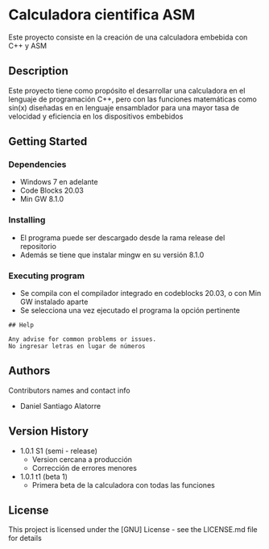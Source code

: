 # Calculadora cientifica ASM

Este proyecto consiste en la creación de una calculadora embebida con C++ y ASM

## Description

Este proyecto tiene como propósito el desarrollar una calculadora en el lenguaje
de programación C++, pero con las funciones matemáticas como sin(x) diseñadas en
en lenguaje ensamblador para una mayor tasa de velocidad y eficiencia en los
dispositivos embebidos

## Getting Started

### Dependencies

* Windows 7 en adelante
* Code Blocks 20.03
* Min GW 8.1.0

### Installing

* El programa puede ser descargado desde la rama release del repositorio
* Además se tiene que instalar mingw en su versión 8.1.0

### Executing program
* Se compila con el compilador integrado en codeblocks 20.03, o con Min GW instalado aparte
* Se selecciona una vez ejecutado el programa la opción pertinente
 
```
## Help

Any advise for common problems or issues.
No ingresar letras en lugar de números
```

## Authors

Contributors names and contact info

* Daniel Santiago Alatorre 

## Version History
* 1.0.1 S1 (semi - release)
    * Version cercana a producción
    * Corrección de errores menores
* 1.0.1 t1 (beta 1)
    * Primera beta de la calculadora con todas las funciones

## License

This project is licensed under the [GNU] License - see the LICENSE.md file for details

